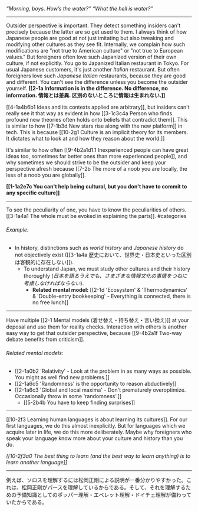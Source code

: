 
*“Morning, boys. How’s the water?”*
*“What the hell is water?”*

---
Outsider perspective is important. They detect something insiders can't precisely because the latter are so get used to them. I always think of how Japanese people are good at not just imitating but also tweaking and modifying other cultures as they see fit. Internally, we complain how such modifications are "not true to American culture" or "not true to European values." But foreigners often love such Japanized version of their own culture, if not explicitly. You go to Japanized Italian restaurant in Tokyo. For usual Japanese customers, it's just another *Italian* restaurant. But often foreigners love such *Japanese Italian* restaurants, because they are good and different. You can't see the difference unless you become the outsider yourself. **[[2-1a Information is in the difference. No difference, no information. 情報とは差異. 区別のないところに情報は生まれない.]]** 

[[4-1a4b6b1 Ideas and its contexts applied are arbitrary]], but insiders can't really see it that way as evident in how [[3-1c3c4a Person who finds profound new theories often holds onto beliefs that contradict them]]. This is similar to how [[7-1b3d New stars rise along with the new platform]] in tech. This is because [[10-2g1 Culture is an implicit theory for its members. It dictates what to look at and how they reason about the world.]]

It's similar to how often [[9-4b2a1d1.1 Inexperienced people can have great ideas too, sometimes far better ones than more experienced people]], and why sometimes we should strive to be the outsider and keep your perspective afresh because [[7-2b The more of a noob you are locally, the less of a noob you are globally]]. 

**[[1-1a2e7c You can't help being cultural, but you don't have to commit to any specific culture]]**

---
To see the peculiarity of one, you have to know the peculiarities of others. [[3-1a4a1 The whole must be evoked in explaining the parts]]. #categories 

###### Example:
- In history, distinctions such as *world history* and *Japanese history* do not objectively exist ([[3-1a4a 歴史において、世界史・日本史といった区別は客観的に存在しない]]).
	- To understand Japan, we must study other cultures and their history thoroughly (*日本を語るうえでも、さまざまな情報文化の事情をつねに考慮しなければならない*).
		- **Related mental model:** [[2-1d 'Ecosystem' & 'Thermodynamics' & 'Double-entry bookkeeping' - Everything is connected, there is no free lunch]]

---
Have multiple [[2-1 Mental models (着せ替え・持ち替え・言い換え)]] at your deposal and use them for reality checks. Interaction with others is another easy way to get that outsider perspective, because [[9-4b2a1f Two-way debate benefits from criticism]].
###### Related mental models:
- [[2-1a0b2 'Relativity' - Look at the problem in as many ways as possible. You might as well find new problems.]]
- [[2-1a6c5 'Randomness' is the opportunity to reason abductively]]
- [[2-1a6c3 'Global and local maxima' - Don't prematurely overoptimize. Occasionally throw in some 'randomness'.]]
	- [[5-2b4b You have to keep finding surprises]]

---

[[10-2f3 Learning human languages is about learning its cultures]]. For our first languages, we do this almost inexplicitly. But for languages which we acquire later in life, we do this more deliberately. Maybe why foreigners who speak your language know more about your culture and history than you do. 

*[[10-2f3a0 The best thing to learn (and the best way to learn anything) is to learn another language]]*

---
例えば、ソロスを理解するには松岡正剛による説明が一番分かりやすかった。これは、松岡正剛がパースを理解しているからである。そして、それを理解するための予備知識としてのポッパー理解・エベレット理解・ドイチェ理解が備わっていたからである。